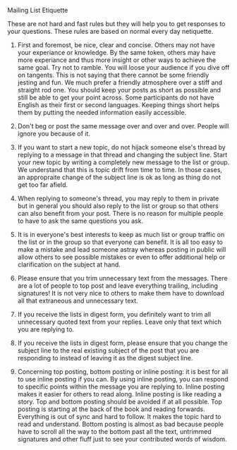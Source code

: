 
Mailing List Etiquette

These are not hard and fast rules but they will help you to get responses to your questions. These rules are based on normal every day netiquette.


1. First and foremost, be nice, clear and concise. Others may not have your experiance or knowledge. By the same token, others may have more experiance and thus more insight or other ways to achieve the same goal. Try not to ramble. You will loose your audience if you dive off on tangents. This is not saying that there cannot be some friendly jesting and fun. We much prefer a friendly atmosphere over a stiff and straight rod one. You should keep your posts as short as possible and still be able to get your point across. Some participants do not have English as their first or second languages. Keeping things short helps them by putting the needed information easily accessible.

2. Don't beg or post the same message over and over and over. People will ignore you because of it.

3. If you want to start a new topic, do not hijack someone else's thread by replying to a message in that thread and changing the subject line. Start your new topic by writing a completely new message to the list or group. We understand that this is topic drift from time to time. In those cases, an appropraite change of the subject line is ok as long as thing do not get too far afield.

4. When replying to someone's thread, you may reply to them in private but in general you should also reply to the list or group so that others can also benefit from your post. There is no reason for multiple people to have to ask the same questions you ask.

5. It is in everyone's best interests to keep as much list or group traffic on the list or in the group so that everyone can benefit. It is all too easy to make a mistake and lead someone astray whereas posting in public will allow others to see possible mistakes or even to offer additional help or clarification on the subject at hand.

6. Please ensure that you trim unnecessary text from the messages. There are a lot of people to top post and leave everything trailing, including signatures! It is not very nice to others to make them have to download all that extraneous and unnecessary text.

7. If you receive the lists in digest form, you definitely want to trim all unnecessary quoted text from your replies. Leave only that text which you are replying to.

8. If you receive the lists in digest form, please ensure that you change the subject line to the real existing subject of the post that you are responding to instead of leaving it as the digest subject line.

9. Concerning top posting, bottom posting or inline posting: it is best for all to use inline posting if you can. By using inline posting, you can respond to specific points within the message you are replying to. Inline posting makes it easier for others to read along. Inline posting is like reading a story. Top and bottom posting should be avoided if at all possible. Top posting is starting at the back of the book and reading forwards. Everything is out of sync and hard to follow. It makes the topic hard to read and understand. Bottom posting is almost as bad because people have to scroll all the way to the bottom past all the text, untrimmed signatures and other fluff just to see your contributed words of wisdom.

